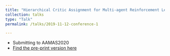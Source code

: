 ```yaml
---
title: "Hierarchical Critic Assignment for Multi-agent Reinforcement Learning"
collection: talks
type: "Talk"
permalink: /talks/2019-11-12-conference-1

---
```

* Submitting to AAMAS2020
* [Find the pre-print version here](https://arxiv.org/abs/1902.03079)
